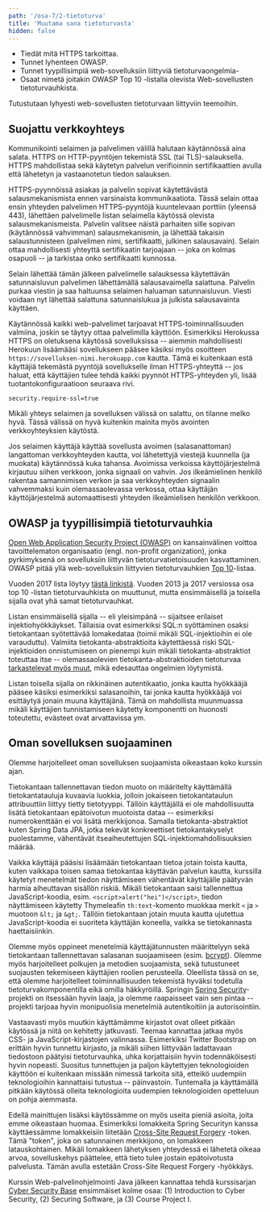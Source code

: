 ```yaml
---
path: '/osa-7/2-tietoturva'
title: 'Muutama sana tietoturvasta'
hidden: false
---
```



<text-box variant='learningObjectives' name='Oppimistavoitteet'>

- Tiedät mitä HTTPS tarkoittaa.
- Tunnet lyhenteen OWASP.
- Tunnet tyypillisimpiä web-sovelluksiin liittyviä tietoturvaongelmia-
- Osaat nimetä joitakin OWASP Top 10 -listalla olevista Web-sovellusten tietoturvauhkista.

</text-box>


Tutustutaan lyhyesti web-sovellusten tietoturvaan liittyviin teemoihin.

## Suojattu verkkoyhteys

Kommunikointi selaimen ja palvelimen välillä halutaan käytännössä aina salata. HTTPS on HTTP-pyyntöjen tekemistä SSL (tai TLS)-salauksella. HTTPS mahdollistaa sekä käytetyn palvelun verifioinnin sertifikaattien avulla että lähetetyn ja vastaanotetun tiedon salauksen.

HTTPS-pyynnöissä asiakas ja palvelin sopivat käytettävästä salausmekanismista ennen varsinaista kommunikaatiota. Tässä selain ottaa ensin yhteyden palvelimen HTTPS-pyyntöjä kuuntelevaan porttiin (yleensä 443), lähettäen palvelimelle listan selaimella käytössä olevista salausmekanismeista. Palvelin valitsee näistä parhaiten sille sopivan (käytännössä vahvimman) salausmekanismin, ja lähettää takaisin salaustunnisteen (palvelimen nimi, sertifikaatti, julkinen salausavain). Selain ottaa mahdollisesti yhteyttä sertifikaatin tarjoajaan -- joka on kolmas osapuoli -- ja tarkistaa onko sertifikaatti kunnossa.

Selain lähettää tämän jälkeen palvelimelle salauksessa käytettävän satunnaisluvun palvelimen lähettämällä salausavaimella salattuna. Palvelin purkaa viestin ja saa haltuunsa selaimen haluaman satunnaisluvun. Viesti voidaan nyt lähettää salattuna satunnaislukua ja julkista salausavainta käyttäen.

Käytännössä kaikki web-palvelimet tarjoavat HTTPS-toiminnallisuuden valmiina, joskin se täytyy ottaa palvelimilla käyttöön. Esimerkiksi Herokussa HTTPS on oletuksena käytössä sovelluksissa -- aiemmin mahdollisesti Herokuun lisäämääsi sovellukseen pääsee käsiksi myös osoitteen `https://sovelluksen-nimi.herokuapp.com` kautta. Tämä ei kuitenkaan estä käyttäjiä tekemästä pyyntöjä sovellukselle ilman HTTPS-yhteyttä -- jos haluat, että käyttäjien tulee tehdä kaikki pyynnöt HTTPS-yhteyden yli, lisää tuotantokonfiguraatioon seuraava rivi.

```
security.require-ssl=true
```


<text-box variant='hint' name='Muutama sana turvallisesta verkkoyhteydestä'>

Mikäli yhteys selaimen ja sovelluksen välissä on salattu, on tilanne melko hyvä. Tässä välissä on hyvä kuitenkin mainita myös avointen verkkoyhteyksien käytöstä.

Jos selaimen käyttäjä käyttää sovellusta avoimen (salasanattoman) langattoman verkkoyhteyden kautta, voi lähetettyjä viestejä kuunnella (ja muokata) käytännössä kuka tahansa. Avoimissa verkoissa käyttöjärjestelmä kirjautuu siihen verkkoon, jonka signaali on vahvin. Jos ilkeämielinen henkilö rakentaa samannimisen verkon ja saa verkkoyhteyden signaalin vahvemmaksi kuin olemassaolevassa verkossa, ottaa käyttäjän käyttöjärjestelmä automaattisesti yhteyden ilkeämielisen henkilön verkkoon.

</text-box>


## OWASP ja tyypillisimpiä tietoturvauhkia

[Open Web Application Security Project (OWASP)](https://www.owasp.org/index.php/Main_Page) on kansainvälinen voittoa tavoittelematon  organisaatio (engl. non-profit organization), jonka pyrkimyksenä on sovelluksiin liittyvän tietoturvatietoisuuden kasvattaminen. OWASP pitää yllä web-sovelluksiin liittyvien tietoturvauhkien [Top 10](https://www.owasp.org/index.php/Category:OWASP_Top_Ten_Project)-listaa.

Vuoden 2017 lista löytyy [tästä linkistä](https://owasp.org/www-project-top-ten/OWASP_Top_Ten_2017/Top_10-2017_Top_10.html). Vuoden 2013 ja 2017 versiossa osa top 10 -listan tietoturvauhkista on muuttunut, mutta ensimmäisellä ja toisella sijalla ovat yhä samat tietoturvauhkat.

Listan ensimmäisellä sijalla -- eli yleisimpänä -- sijaitsee erilaiset injektiohyökkäykset. Tällaisia ovat esimerkiksi SQL:n syöttäminen osaksi tietokantaan syötettävää lomakedataa (toimii mikäli SQL-injektioihin ei ole varauduttu). Valmiita tietokanta-abstraktioita käytettäessä riski SQL-injektioiden onnistumiseen on pienempi kuin mikäli tietokanta-abstraktiot toteuttaa itse -- olemassaolevien tietokanta-abstraktioiden tietoturvaa [tarkastelevat myös muut](https://pivotal.io/security/cve-2016-6652), mikä edesauttaa ongelmien löytymistä.

Listan toisella sijalla on rikkinäinen autentikaatio, jonka kautta hyökkääjä pääsee käsiksi esimerkiksi salasanoihin, tai jonka kautta hyökkääjä voi esittäytyä jonain muuna käyttäjänä. Tämä on mahdollista muunmuassa mikäli käyttäjien tunnistamiseen käytetty komponentti on huonosti toteutettu, evästeet ovat arvattavissa ym.

<quiz id="14dec734-338f-587e-9938-23cb32b71dee"></quiz>


## Oman sovelluksen suojaaminen

Olemme harjoitelleet oman sovelluksen suojaamista oikeastaan koko kurssin ajan.

Tietokantaan tallennettavan tiedon muoto on määritelty käyttämällä tietokantatauluja kuvaavia luokkia, jolloin jokaiseen tietokantataulun attribuuttiin liittyy tietty tietotyyppi. Tällöin käyttäjällä ei ole mahdollisuutta lisätä tietokantaan epätoivotun muotoista dataa -- esimerkiksi numerokenttään ei voi lisätä merkkijonoa. Samalla tietokanta-abstraktiot kuten Spring Data JPA, jotka tekevät konkreettiset tietokantakyselyt puolestamme, vähentävät itseaiheutettujen SQL-injektiomahdollisuuksien määrää.

Vaikka käyttäjä pääsisi lisäämään tietokantaan tietoa jotain toista kautta, kuten vaikkapa toisen samaa tietokantaa käyttävän palvelun kautta, kurssilla käytetyt menetelmät tiedon näyttämiseen vähentävät käyttäjälle päätyvän harmia aiheuttavan sisällön riskiä. Mikäli tietokantaan saisi tallennettua JavaScript-koodia, esim. `<script>alert("hei")</script>`, tiedon näyttämiseen käytetty Thymeleafin `th:text`-komento muokkaa merkit `<` ja `>` muotoon `&lt;` ja `&gt;`. Tällöin tietokantaan jotain muuta kautta ujutettua JavaScript-koodia ei suoriteta käyttäjän koneella, vaikka se tietokannasta haettaisiinkin.

Olemme myös oppineet menetelmiä käyttäjätunnusten määrittelyyn sekä tietokantaan tallennettavan salasanan suojaamiseen (esim. [bcrypt](https://en.wikipedia.org/wiki/Bcrypt)). Olemme myös harjoitelleet polkujen ja metodien suojaamista, sekä tutustuneet suojausten tekemiseen käyttäjien roolien perusteella. Oleellista tässä on se, että olemme harjoitelleet toiminnallisuuden tekemistä hyväksi todetulla tietoturvakomponentilla eikä omilla häkkyröillä. Springin [Spring Security](https://spring.io/projects/spring-security)-projekti on itsessään hyvin laaja, ja olemme raapaisseet vain sen pintaa -- projekti tarjoaa hyvin monipuolisia menetelmiä autentikoitiin ja autorisointiin.

Vastaavasti myös muutkin käyttämämme kirjastot ovat olleet pitkään käytössä ja niitä on kehitetty jatkuvasti. Teemaa kannattaa jatkaa myös CSS- ja JavaScript-kirjastojen valinnassa. Esimerkiksi Twitter Bootstrap on erittäin hyvin tunnettu kirjasto, ja mikäli siihen liittyvään ladattavaan tiedostoon päätyisi tietoturvauhka, uhka korjattaisiin hyvin todennäköisesti hyvin nopeasti. Suositus tunnettujen ja paljon käytettyjen teknologioiden käyttöön ei kuitenkaan missään nimessä tarkoita sitä, etteikö uudempiin teknologioihin kannattaisi tutustua -- päinvastoin. Tuntemalla ja käyttämällä pitkään käytössä olleita teknologioita uudempien teknologioiden opetteluun on pohja aiemmasta.

Edellä mainittujen lisäksi käytössämme on myös useita pieniä asioita, joita emme oikeastaan huomaa. Esimerkiksi lomakkeita Spring Securityn kanssa käyttäessämme lomakkeisiin liitetään [Cross-Site Request Forgery](https://www.owasp.org/index.php/Cross-Site_Request_Forgery_(CSRF)) -token. Tämä "token", joka on satunnainen merkkijono, on lomakkeen latauskohtainen. Mikäli lomakkeen lähetyksen yhteydessä ei lähetetä oikeaa arvoa, sovelluskehys päättelee, että tieto tulee jostain epätoivotusta palvelusta. Tämän avulla estetään Cross-Site Request Forgery -hyökkäys.



<text-box variant='hint' name='Cyber Security Base'>

Kurssin Web-palvelinohjelmointi Java jälkeen kannattaa tehdä kurssisarjan [Cyber Security Base](https://cybersecuritybase.mooc.fi/) ensimmäiset kolme osaa: (1) Introduction to Cyber Security, (2) Securing Software, ja (3) Course Project I.

</text-box>
